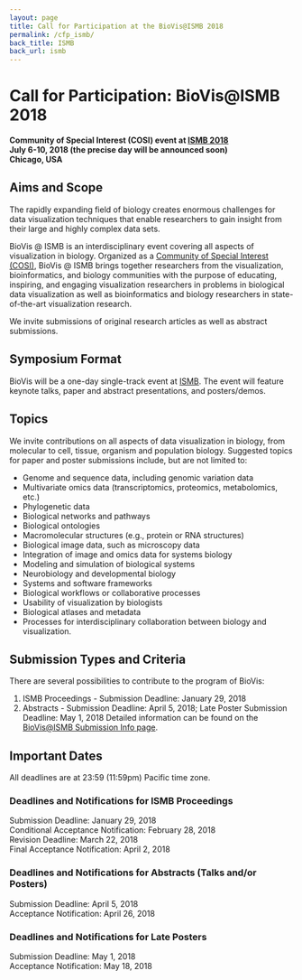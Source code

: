 ```yaml
---
layout: page
title: Call for Participation at the BioVis@ISMB 2018
permalink: /cfp_ismb/
back_title: ISMB
back_url: ismb
---
```


# Call for Participation: BioVis@ISMB 2018
**Community of Special Interest (COSI) event at [ISMB 2018](https://www.iscb.org/ismb2018https://www.iscb.org/ismb2018)**  
**July 6-10, 2018 (the precise day will be announced soon)**  
**Chicago, USA**


## Aims and Scope

The rapidly expanding field of biology creates enormous challenges for data visualization techniques that enable researchers to gain insight from their large and highly complex data sets.

BioVis @ ISMB is an interdisciplinary event covering all aspects of visualization in biology. Organized as a <a href="https://www.iscb.org/communities-of-special-interest">Community of Special Interest (COSI)</a>, BioVis @ ISMB brings together researchers from the visualization, bioinformatics, and biology communities with the purpose of educating, inspiring, and engaging visualization researchers in problems in biological data visualization as well as bioinformatics and biology researchers in state-of-the-art visualization research.

We invite submissions of original research articles as well as abstract submissions.

## Symposium Format

BioVis will be a one-day single-track event at [ISMB](https://www.iscb.org/ismb2018). The event will feature keynote talks, paper and abstract presentations, and posters/demos. 
 

## Topics

We invite contributions on all aspects of data visualization in biology, from molecular to cell, tissue, organism and population biology. Suggested topics for paper and poster submissions include, but are not limited to:

 * Genome and sequence data, including genomic variation data
 * Multivariate omics data (transcriptomics, proteomics, metabolomics, etc.)
 * Phylogenetic data
 * Biological networks and pathways
 * Biological ontologies
 * Macromolecular structures (e.g., protein or RNA structures)
 * Biological image data, such as microscopy data
 * Integration of image and omics data for systems biology
 * Modeling and simulation of biological systems
 * Neurobiology and developmental biology
 * Systems and software frameworks
 * Biological workflows or collaborative processes
 * Usability of visualization by biologists
 * Biological atlases and metadata
 * Processes for interdisciplinary collaboration between biology and visualization.

## Submission Types and Criteria

There are several possibilities to contribute to the program of BioVis:

1. ISMB Proceedings - Submission Deadline: January 29, 2018
2. Abstracts - Submission Deadline: April 5, 2018; Late Poster Submission Deadline: May 1, 2018
Detailed information can be found on the <a href="{{site.baseurl}}/submission_ismb">BioVis@ISMB Submission Info page</a>.

## Important Dates

All deadlines are at 23:59 (11:59pm) Pacific time zone.

### Deadlines and Notifications for ISMB Proceedings

Submission Deadline: January 29, 2018  
Conditional Acceptance Notification: February 28, 2018  
Revision Deadline: March 22, 2018  
Final Acceptance Notification: April 2, 2018  

### Deadlines and Notifications for Abstracts (Talks and/or Posters)

Submission Deadline: April 5, 2018  
Acceptance Notification: April 26, 2018

### Deadlines and Notifications for Late Posters

Submission Deadline: May 1, 2018  
Acceptance Notification: May 18, 2018